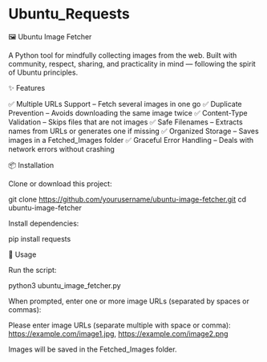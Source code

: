 # Ubuntu_Requests
🖼️ Ubuntu Image Fetcher

A Python tool for mindfully collecting images from the web.
Built with community, respect, sharing, and practicality in mind — following the spirit of Ubuntu principles.

✨ Features

✅ Multiple URLs Support – Fetch several images in one go
✅ Duplicate Prevention – Avoids downloading the same image twice
✅ Content-Type Validation – Skips files that are not images
✅ Safe Filenames – Extracts names from URLs or generates one if missing
✅ Organized Storage – Saves images in a Fetched_Images folder
✅ Graceful Error Handling – Deals with network errors without crashing

📦 Installation

Clone or download this project:

git clone https://github.com/yourusername/ubuntu-image-fetcher.git
cd ubuntu-image-fetcher


Install dependencies:

pip install requests

🚀 Usage

Run the script:

python3 ubuntu_image_fetcher.py


When prompted, enter one or more image URLs (separated by spaces or commas):

Please enter image URLs (separate multiple with space or comma): 
https://example.com/image1.jpg, https://example.com/image2.png


Images will be saved in the Fetched_Images folder.
